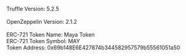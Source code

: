 Truffle Version: 5.2.5<br />  
OpenZeppelin Version: 2.1.2<br />  
ERC-721 Token Name: Maya Token<br />
ERC-721 Token Symbol: MAY<br /> 
Token Address: 0x69b148E6E427874b344582957579b55561051a50<br />
